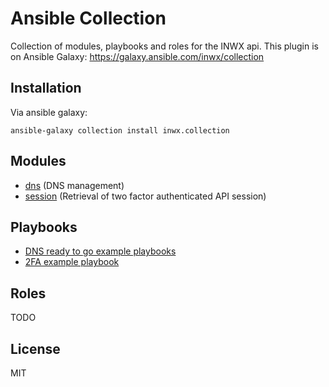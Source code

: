 # Ansible Collection

Collection of modules, playbooks and roles for the INWX api. This plugin is on Ansible Galaxy: https://galaxy.ansible.com/inwx/collection

## Installation

Via ansible galaxy:
```
ansible-galaxy collection install inwx.collection
```

## Modules

* [dns](plugins/docs/dns-module-documentation.md) (DNS management)
* [session](plugins/docs/session-module-documentation.md) (Retrieval of two factor authenticated API session)

## Playbooks

* [DNS ready to go example playbooks](playbooks/examples/)
* [2FA example playbook](playbooks/examples/dns_use_2fa.yml)

## Roles

TODO

License
----

MIT
